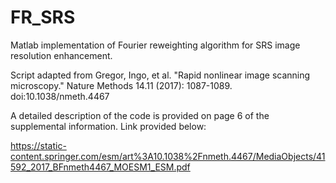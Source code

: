 # FR_SRS
Matlab implementation of Fourier reweighting algorithm for SRS image resolution enhancement. 

Script adapted from Gregor, Ingo, et al. "Rapid nonlinear image scanning microscopy." Nature Methods 14.11 (2017): 1087-1089. doi:10.1038/nmeth.4467

A detailed description of the code is provided on page 6 of the supplemental information. Link provided below:

https://static-content.springer.com/esm/art%3A10.1038%2Fnmeth.4467/MediaObjects/41592_2017_BFnmeth4467_MOESM1_ESM.pdf
